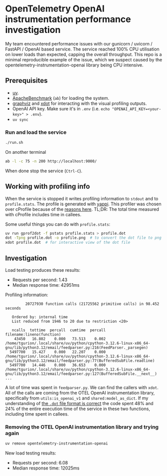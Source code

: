 # OpenTelemetry OpenAI instrumentation performance investigation

My team encountered performance issues with our gunicorn / uvicorn / FastAPI / OpenAI based service. The service reached 100% CPU utilisation on lower loads than expected, capping the overall throughput. This repo is a minimal reproducible example of the issue, which we suspect caused by the opentelemetry-instrumentation-openai library being CPU intensive.

## Prerequisites

- [uv](https://docs.astral.sh/uv/).
- [ApacheBenchmark](https://httpd.apache.org/docs/2.4/programs/ab.html) (`ab`) for loading the system.
- [graphviz](https://graphviz.org/) and [xdot](https://graphviz.org/docs/attr-types/xdot/) for interacting with the visual profiling outputs.
- OpenAI API key. Make sure it's in `.env` (i.e. `echo "OPENAI_API_KEY=<your-key>" > .env`).
- `uv sync`

### Run and load the service

```bash
./run.sh
```

On another terminal

```bash
ab -l -c 75 -n 200 http://localhost:9000/
```

When done stop the service (`Ctrl-C`).


## Working with profiling info

When the service is stopped it writes profiling information to `stdout` and to `profile.stats`. The profile is generated with [yappi](https://github.com/sumerc/yappi/tree/master). This profiler was chosen over cProfile because of the [reasons here](https://github.com/sumerc/yappi/blob/master/doc/coroutine-profiling.md). TL;DR: The total time measured with cProfile includes time in callees.

Some useful things you can do with `profile.stats`:

```bash
uv run gprof2dot -f pstats profile.stats > profile.dot
dot -Tpng profile.dot -o profile.png  # to convert the dot file to png
xdot profile.dot  # for interactive view of the dot file
```

## Investigation

Load testing produces these results:

- Requests per second: 1.43
- Median response time: 42951ms

Profiling information:

```
         20727930 function calls (21725562 primitive calls) in 98.452 seconds

   Ordered by: internal time
   List reduced from 1946 to 20 due to restriction <20>

   ncalls  tottime  percall  cumtime  percall filename:lineno(function)
    43450   16.802    0.000   73.513    0.002 /home/tgurion/.local/share/uv/python/cpython-3.12.6-linux-x86_64-gnu/lib/python3.12/email/feedparser.py:216(FeedParser._parsegen)
  5497700   15.427    0.000   22.207    0.000 /home/tgurion/.local/share/uv/python/cpython-3.12.6-linux-x86_64-gnu/lib/python3.12/email/feedparser.py:77(BufferedSubFile.readline)
  5497700   14.446    0.000   36.653    0.000 /home/tgurion/.local/share/uv/python/cpython-3.12.6-linux-x86_64-gnu/lib/python3.12/email/feedparser.py:127(BufferedSubFile.__next__)
...
```

A lot of time was spent in `feedparser.py`. We can find the callers with `xdot`. All of the calls are coming from the OTEL OpenAI instrumentation library, specifically from `utils:is_openai_v1` and `shared:model_as_dict`. If my understanding of [the `.dot` file format is correct](https://github.com/jrfonseca/gprof2dot?tab=readme-ov-file#output) the code spent 48% and 24% of the entire execution time of the service in these two functions, including time spent in callees.

### Removing the OTEL OpenAI instrumentation library and trying again

```bash
uv remove opentelemetry-instrumentation-openai
```

New load testing results:
- Requests per second: 6.08
- Median response time: 12025ms
